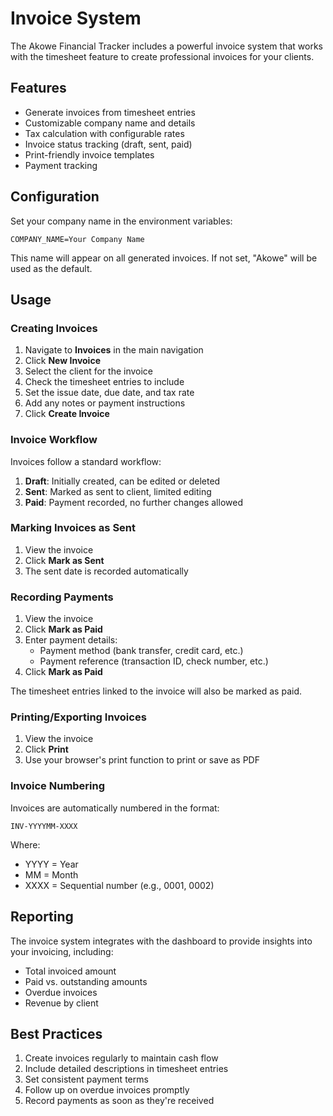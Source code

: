 # Invoice System

The Akowe Financial Tracker includes a powerful invoice system that works with the timesheet feature to create professional invoices for your clients.

## Features

- Generate invoices from timesheet entries
- Customizable company name and details
- Tax calculation with configurable rates
- Invoice status tracking (draft, sent, paid)
- Print-friendly invoice templates
- Payment tracking

## Configuration

Set your company name in the environment variables:

```
COMPANY_NAME=Your Company Name
```

This name will appear on all generated invoices. If not set, "Akowe" will be used as the default.

## Usage

### Creating Invoices

1. Navigate to **Invoices** in the main navigation
2. Click **New Invoice**
3. Select the client for the invoice
4. Check the timesheet entries to include
5. Set the issue date, due date, and tax rate
6. Add any notes or payment instructions
7. Click **Create Invoice**

### Invoice Workflow

Invoices follow a standard workflow:

1. **Draft**: Initially created, can be edited or deleted
2. **Sent**: Marked as sent to client, limited editing
3. **Paid**: Payment recorded, no further changes allowed

### Marking Invoices as Sent

1. View the invoice
2. Click **Mark as Sent**
3. The sent date is recorded automatically

### Recording Payments

1. View the invoice
2. Click **Mark as Paid**
3. Enter payment details:
   - Payment method (bank transfer, credit card, etc.)
   - Payment reference (transaction ID, check number, etc.)
4. Click **Mark as Paid**

The timesheet entries linked to the invoice will also be marked as paid.

### Printing/Exporting Invoices

1. View the invoice
2. Click **Print**
3. Use your browser's print function to print or save as PDF

### Invoice Numbering

Invoices are automatically numbered in the format:

```
INV-YYYYMM-XXXX
```

Where:
- YYYY = Year
- MM = Month
- XXXX = Sequential number (e.g., 0001, 0002)

## Reporting

The invoice system integrates with the dashboard to provide insights into your invoicing, including:

- Total invoiced amount
- Paid vs. outstanding amounts
- Overdue invoices
- Revenue by client

## Best Practices

1. Create invoices regularly to maintain cash flow
2. Include detailed descriptions in timesheet entries
3. Set consistent payment terms
4. Follow up on overdue invoices promptly
5. Record payments as soon as they're received